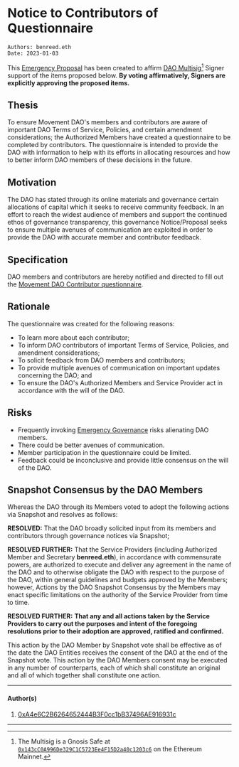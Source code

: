 # Notice to Contributors of Questionnaire

```
Authors: benreed.eth
Date: 2023-01-03
```

This [Emergency Proposal](https://gov.move.xyz/dao/governance/process/#emergency-governance) has been created to affirm [DAO Multisig](https://gnosis-safe.io/app/eth:0x143cC0A996De329C1C5723Ee4F15D2a40c1203c6/)[^1] Signer support of the items proposed below. **By voting affirmatively, Signers are explicitly approving the proposed items.**

## Thesis

To ensure Movement DAO's members and contributors are aware of important DAO Terms of Service, Policies, and certain amendment considerations; the Authorized Members have created a questionnaire to be completed by contributors. The questionnaire is intended to provide the DAO with information to help with its efforts in allocating resources and how to better inform DAO members of these decisions in the future.

## Motivation

The DAO has stated through its online materials and governance certain allocations of capital which it seeks to receive community feedback. In an effort to reach the widest audience of members and support the continued ethos of governance transparency, this governance Notice/Proposal seeks to ensure multiple avenues of communication are exploited in order to provide the DAO with accurate member and contributor feedback.

## Specification

DAO members and contributors are hereby notified and directed to fill out the [Movement DAO Contributor questionnaire](https://form.typeform.com/to/jvA6h8Kj).

## Rationale

The questionnaire was created for the following reasons:

- To learn more about each contributor;
- To inform DAO contributors of important Terms of Service, Policies, and amendment considerations;
- To solicit feedback from DAO members and contributors;
- To provide multiple avenues of communication on important updates concerning the DAO; and
- To ensure the DAO's Authorized Members and Service Provider act in accordance with the will of the DAO.

## Risks

- Frequently invoking [Emergency Governance](https://gov.move.xyz/dao/governance/process/) risks alienating DAO members.
- There could be better avenues of communication.
- Member participation in the questionnaire could be limited.
- Feedback could be inconclusive and provide little consensus on the will of the DAO.

## Snapshot Consensus by the DAO Members

Whereas the DAO through its Members voted to adopt the following actions via Snapshot and resolves as follows:

**RESOLVED:** That the DAO broadly solicited input from its members and contributors through governance notices via Snapshot;

**RESOLVED FURTHER:** That the Service Providers (including Authorized Member and Secretary **benreed.eth**), in accordance with commensurate powers, are authorized to execute and deliver any agreement in the name of the DAO and to otherwise obligate the DAO with respect to the purpose of the DAO, within general guidelines and budgets approved by the Members; however, Actions by the DAO Snapshot Consensus by the Members may enact specific limitations on the authority of the Service Provider from time to time.

**RESOLVED FURTHER:** **That any and all actions taken by the Service Providers to carry out the purposes and intent of the foregoing resolutions prior to their adoption are approved, ratified and confirmed.**

This action by the DAO Member by Snapshot vote shall be effective as of the date the DAO Entities receives the consent of the DAO at the end of the Snapshot vote. This action by the DAO Members consent may be executed in any number of counterparts, each of which shall constitute an original and all of which together shall constitute one action.

---

#### Author(s)

1. [0xA4e6C2B6264652444B3F0cc1bB37496AE916931c](https://etherscan.io/address/0xA4e6C2B6264652444B3F0cc1bB37496AE916931c)

---

[^1]: The Multisig is a Gnosis Safe at [`0x143cC0A996De329C1C5723Ee4F15D2a40c1203c6`](https://etherscan.io/address/0x143cC0A996De329C1C5723Ee4F15D2a40c1203c6) on the Ethereum Mainnet.
